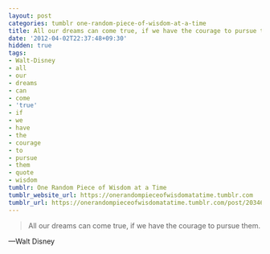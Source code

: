 ```yaml
---
layout: post
categories: tumblr one-random-piece-of-wisdom-at-a-time
title: All our dreams can come true, if we have the courage to pursue them.
date: '2012-04-02T22:37:48+09:30'
hidden: true
tags:
- Walt-Disney
- all
- our
- dreams
- can
- come
- 'true'
- if
- we
- have
- the
- courage
- to
- pursue
- them
- quote
- wisdom
tumblr: One Random Piece of Wisdom at a Time
tumblr_website_url: https://onerandompieceofwisdomatatime.tumblr.com
tumblr_url: https://onerandompieceofwisdomatatime.tumblr.com/post/20346938296/all-our-dreams-can-come-true-if-we-have-the
---
```

> All our dreams can come true, if we have the courage to pursue them.

—Walt Disney
